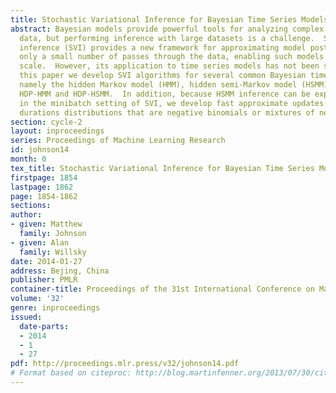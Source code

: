 ```yaml
---
title: Stochastic Variational Inference for Bayesian Time Series Models
abstract: Bayesian models provide powerful tools for analyzing complex time series
  data, but performing inference with large datasets is a challenge.  Stochastic variational
  inference (SVI) provides a new framework for approximating model posteriors with
  only a small number of passes through the data, enabling such models to be fit at
  scale.  However, its application to time series models has not been studied.    In
  this paper we develop SVI algorithms for several common Bayesian time series models,
  namely the hidden Markov model (HMM), hidden semi-Markov model (HSMM), and the nonparametric
  HDP-HMM and HDP-HSMM.  In addition, because HSMM inference can be expensive even
  in the minibatch setting of SVI, we develop fast approximate updates for HSMMs with
  durations distributions that are negative binomials or mixtures of negative binomials.
section: cycle-2
layout: inproceedings
series: Proceedings of Machine Learning Research
id: johnson14
month: 0
tex_title: Stochastic Variational Inference for Bayesian Time Series Models
firstpage: 1854
lastpage: 1862
page: 1854-1862
sections: 
author:
- given: Matthew
  family: Johnson
- given: Alan
  family: Willsky
date: 2014-01-27
address: Bejing, China
publisher: PMLR
container-title: Proceedings of the 31st International Conference on Machine Learning
volume: '32'
genre: inproceedings
issued:
  date-parts:
  - 2014
  - 1
  - 27
pdf: http://proceedings.mlr.press/v32/johnson14.pdf
# Format based on citeproc: http://blog.martinfenner.org/2013/07/30/citeproc-yaml-for-bibliographies/
---
```


